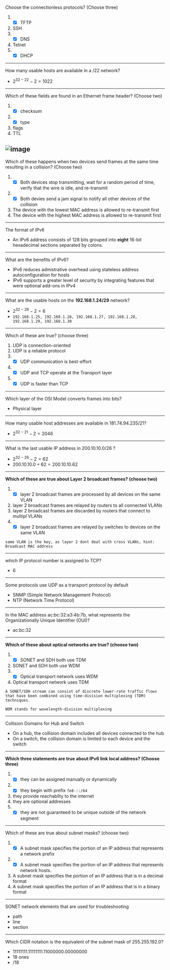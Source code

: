 Choose the connectionless protocols? (Choose three)
1. - [x] TFTP
2.  SSH
3.  - [x] DNS
4. Telnet
5. - [x] DHCP
---

How many usable hosts are available in a /22 network?
- $2^{32-22}-2 = 1022$

---
Which of these fields are found in an Ethernet frame header? (Choose two)
1. - [x] checksum 
2. - [x] type
3. flags
4. TTL

![image](https://user-images.githubusercontent.com/57877290/203236762-cd25a8e5-7718-49d6-80c8-160ea291ad42.png)
---

Which of these happens when two devices send frames at the same time resulting in a collision? (Choose two)
1. - [x] Both devices stop transmitting, wait for a random period of time, verify that the wire is idle, and re-transmit
2. - [x] Both devies send a jam signal to notify all other devices of the collision 
3. The device with the lowest MAC address is allowed to re-transmit first
4. The device with the highest MAC address is allowed to re-transmit first 
---

The format of IPv6
- An IPv6 address consists of 128 bits grouped into **eight** 16-bit hexadecimal sections separated by colons.
---

What are the benefits of IPv6?
- IPv6 reduces admistrative overhead using stateless address autoconfiguration for hosts
- IPv6 supports a greater level of security by integrating features that were optional add-ons in IPv4
---

What are the usable hosts on the **192.168.1.24/29** network?
- $2^{32-29}-2 =6$
- `192.168.1.25, 192.168.1.26, 192.168.1.27, 192.168.1.28, 192.168.1.29, 192.168.1.30`
---

Which of these are true? (choose three)
1. UDP is connection-oriented 
2. UDP is a reliable protocol
3. - [x] UDP communication is best-effort 
4. - [x] UDP and TCP operate at the Transport layer
5. - [x] UDP is faster than TCP
---

Which layer of the OSI Model converts frames into bits?
- Physical layer
---

How many usable host addresses are available in 181.74.94.235/21?
- $2^{32-21}-2 = 2046$
--- 

What is the last usable IP address in 200.10.10.0/26 ?
- $2^{32-26}-2 = 62$ 
- $200.10.10.0+62 = 200.10.10.62$
--- 

**Which of these are true about Layer 2 broadcast frames? (choose two)**
1. - [x] layer 2 broadcast frames are processed by all devices on the same VLAN
2. layer 2 broadcast frames are relayed by routers to all connected VLANs 
3. layer 2 broadcast frames are discarded by routers that connect to multipl VLANs
4. - [x] layer 2 broadcast frames are relayed by switches to devices on the same VLAN

`same VLAN is the key, as layer 2 dont deal with cross VLANs, hint: Broadcast MAC address`

---

which IP protocol number is assigned to TCP?
- 6
---

Some protocols use UDP as a transport protocol by default
- SNMP (Simple Network Management Protocol)
- NTP (Network Time Protocol)
---

In the MAC address ac:bc:32:a3:4b:7b, what represents the Organizationally Unique Identifier (OUI)?
- ac:bc:32
---

**Which of these about optical networks are true? (choose two)**
1. - [x] SONET and SDH both use TDM 
2. SONET and SDH both use WDM 
3. - [x] Optical transport network uses WDM 
4. Optical transport network uses TDM

`A SONET/SDH stream can consist of discrete lower-rate traffic flows that have been combined using time-division multiplexing (TDM) techniques.`

`WDM stands for wavelength-division multiplexing`

---

Collision Domains for Hub and Switch
- On a hub, the collision domain includes all devices connected to the hub
- On a switch, the collision domain is limited to each device and the switch 
---

**Which three statements are true about IPv6 link local address? (Choose three)**
1. - [x] they can be assigned manually or dynamically
2. - [x] they begin with prefix `fe8-::/64`
3. they provide reachabilty to the internet 
4. they are optional addresses
5. - [x] they are not guaranteed to be unique outside of the network segment  
---

Which of these are true about subnet masks? (choose two)
1. - [x] A subnet mask specifies the portion of an IP address that represents a network prefix 
2. - [x] A subnet mask specifies the portion of an IP address that represents network hosts.
3. A subnet mask specifies the portion of an IP address that is in a decimal format
4. A subnet mask specifies the portion of an IP address that is in a binary format
--- 

SONET network elements that are used for troubleshooting
- path
- line
- section
---

Which CIDR notation is the equivalent of the subnet mask of 255.255.192.0?
- 11111111.11111111.11000000.00000000
- 18 ones
- /18












